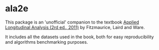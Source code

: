 # ala2e

This package is an 'unofficial' companion to the textbook [Applied
Longitudinal Analysis (2rd ed.,
2011)](https://content.sph.harvard.edu/fitzmaur/ala2e/) by
Fitzmaurice, Laird and Ware.

It includes all the datasets used in the book, both for easy
reproducibility and algorithms benchmarking purposes.

<!-- Some analysis proposed in the text are reproduced in the examples, -->
<!-- in order to provide data testing and code demos at the same time. -->

<!-- The vignette includes all the examples (with graphics too); therefore is -->
<!-- organized per-dataset. -->
